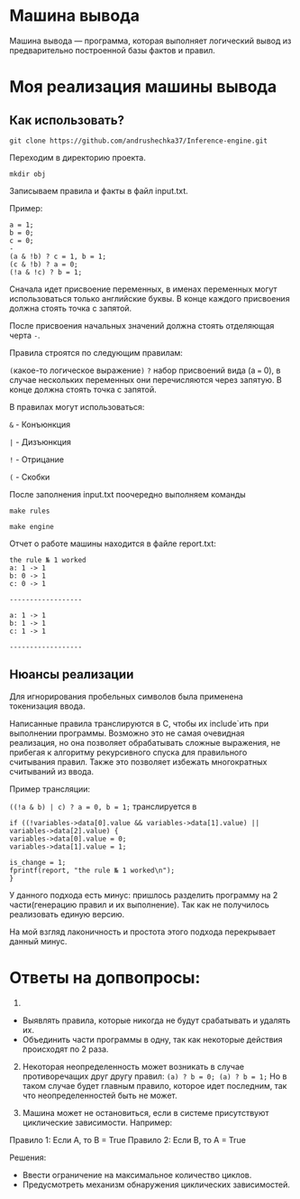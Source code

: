 # Машина вывода
Машина вывода — программа, которая выполняет логический вывод из предварительно построенной базы фактов и правил.

# Моя реализация машины вывода
## Как использовать?
```
git clone https://github.com/andrushechka37/Inference-engine.git
```
Переходим в директорию проекта.
```
mkdir obj
```

Записываем правила и факты в файл input.txt.

Пример:
```
a = 1;
b = 0;
c = 0;
-
(a & !b) ? c = 1, b = 1;
(c & !b) ? a = 0;
(!a & !c) ? b = 1;
```
Сначала идет присвоение переменных, в именах переменных могут использоваться только английские буквы. В конце каждого присвоения должна стоять точка с запятой.

После присвоения начальных значений должна стоять отделяющая черта `-`.

Правила строятся по следующим правилам:

`(`какое-то логическое выражение`)` `?` набор присвоений вида (a `=` 0), в случае нескольких переменных они перечисляются через запятую. В конце должна стоять точка с запятой.

В правилах могут использоваться:

`&` - Конъюнкция

`|` - Дизъюнкция

`!` - Отрицание

`(` - Скобки

После заполнения input.txt поочередно выполняем команды 
```
make rules
```
```
make engine
``` 
Отчет о работе машины находится в файле report.txt:
```
the rule № 1 worked
a: 1 -> 1
b: 0 -> 1
c: 0 -> 1

------------------

a: 1 -> 1
b: 1 -> 1
c: 1 -> 1

------------------
```

## Нюансы реализации
Для игнорирования пробельных символов была применена токенизация ввода. 

Написанные правила транслируются в C, чтобы их include`ить при выполнении программы. Возможно это не самая очевидная реализация, но она позволяет обрабатывать сложные выражения, не прибегая к алгоритму рекурсивного спуска для правильного считывания правил. Также это позволяет избежать многократных считываний из ввода.

Пример трансляции:

`((!a & b) | c) ? a = 0, b = 1;` транслируется в 
```
if ((!variables->data[0].value && variables->data[1].value) || variables->data[2].value) {
variables->data[0].value = 0;
variables->data[1].value = 1;

is_change = 1;
fprintf(report, "the rule № 1 worked\n");
}
```

У данного подхода есть минус: пришлось разделить программу на 2 части(генерацию правил и их выполнение). Так как не получилось реализовать единую версию. 

На мой взгляд лаконичность и простота этого подхода перекрывает данный минус.


# Ответы на допвопросы:
1. 
* Выявлять правила, которые никогда не будут срабатывать и удалять их.
* Объединить части программы в одну, так как некоторые действия происходят по 2 раза.

2. Некоторая неопределенность может возникать в случае противоречащих друг другу правил: ```(a) ? b = 0;
(a) ? b = 1;```
Но в таком случае будет главным правило, которое идет последним, так что неопределенностей быть не может.

3. Машина может не остановиться, если в системе присутствуют циклические зависимости. Например:

Правило 1: Если A, то B = True
Правило 2: Если B, то A = True

Решения:
* Ввести ограничение на максимальное количество циклов.
* Предусмотреть механизм обнаружения циклических зависимостей.